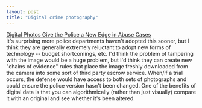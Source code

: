 ```yaml
---
layout: post
title: "Digital crime photography"
---
```




<a href="http://www.nytimes.com/2002/09/03/nyregion/03ABUS.html">Digital Photos Give the Police a New Edge in Abuse Cases</a><br>
It's surprising more police departments haven't adopted this sooner, but I think they are generally extremely reluctant to adopt new forms of technology -- budget shortcomings, etc. I'd think the problem of tampering with the image would be a huge problem, but I'd think they can create new "chains of evidence" rules that place the image freshly downloaded from the camera into some sort of third party escrow service. When/if a trial occurs, the defense would have access to both sets of photographs and could ensure the police version hasn't been changed. One of the benefits of digital data is that you can algorithmically (rather than just visually) compare it with an original and see whether it's been altered.


